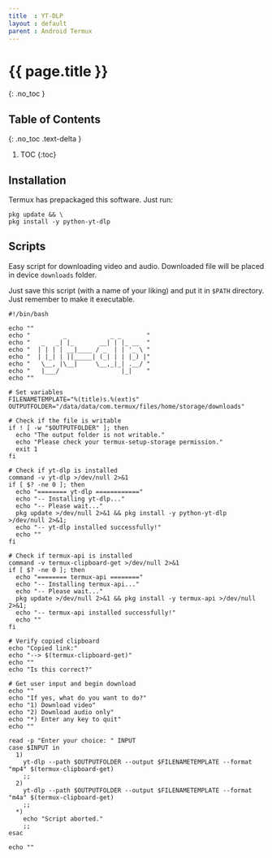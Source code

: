 ```yaml
---
title  : YT-DLP
layout : default
parent : Android Termux
---
```


# {{ page.title }}
{: .no_toc }

## Table of Contents
{: .no_toc .text-delta }

1. TOC
{:toc}

## Installation

Termux has prepackaged this software. Just run:
```
pkg update && \
pkg install -y python-yt-dlp
```

## Scripts

Easy script for downloading video and audio. Downloaded file will be placed in device `downloads` folder.

Just save this script (with a name of your liking) and put it in `$PATH` directory. Just remember to make it executable.

```
#!/bin/bash

echo ""
echo "         _            _ _       "
echo "   _   _| |_       __| | |_ __  "
echo "  | | | | __|____ / _  | | '_ \ "
echo "  | |_| | ||_____| (_| | | |_) |"
echo "   \__, |\__|     \__,_|_| .__/ "
echo "   |___/                 |_|    "
echo ""

# Set variables
FILENAMETEMPLATE="%(title)s.%(ext)s"
OUTPUTFOLDER="/data/data/com.termux/files/home/storage/downloads"

# Check if the file is writable
if ! [ -w "$OUTPUTFOLDER" ]; then
  echo "The output folder is not writable."
  echo "Please check your termux-setup-storage permission."
  exit 1
fi

# Check if yt-dlp is installed
command -v yt-dlp >/dev/null 2>&1
if [ $? -ne 0 ]; then
  echo "======== yt-dlp ============"
  echo "-- Installing yt-dlp..."
  echo "-- Please wait..."
  pkg update >/dev/null 2>&1 && pkg install -y python-yt-dlp >/dev/null 2>&1; 
  echo "-- yt-dlp installed successfully!"
  echo ""
fi

# Check if termux-api is installed
command -v termux-clipboard-get >/dev/null 2>&1
if [ $? -ne 0 ]; then
  echo "======== termux-api ========"
  echo "-- Installing termux-api..."
  echo "-- Please wait..."
  pkg update >/dev/null 2>&1 && pkg install -y termux-api >/dev/null 2>&1; 
  echo "-- termux-api installed successfully!"
  echo ""
fi

# Verify copied clipboard
echo "Copied link:"
echo "--> $(termux-clipboard-get)"
echo ""
echo "Is this correct?"

# Get user input and begin download
echo ""
echo "If yes, what do you want to do?"
echo "1) Download video"
echo "2) Download audio only"
echo "*) Enter any key to quit"
echo ""

read -p "Enter your choice: " INPUT
case $INPUT in
  1)
    yt-dlp --path $OUTPUTFOLDER --output $FILENAMETEMPLATE --format "mp4" $(termux-clipboard-get)
    ;;
  2)
    yt-dlp --path $OUTPUTFOLDER --output $FILENAMETEMPLATE --format "m4a" $(termux-clipboard-get)
    ;;
  *)
    echo "Script aborted."
    ;;
esac

echo ""
```

